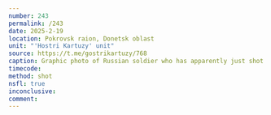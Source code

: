 ```yaml
---
number: 243
permalink: /243
date: 2025-2-19
location: Pokrovsk raion, Donetsk oblast
unit: "'Hostri Kartuzy' unit"
source: https://t.me/gostrikartuzy/768
caption: Graphic photo of Russian soldier who has apparently just shot himself, his rifle pointed at his face, and there's fresh hole in his temple
timecode: 
method: shot
nsfl: true
inconclusive: 
comment: 
---
```

<script async src="https://telegram.org/js/telegram-widget.js?22" data-telegram-post="gostrikartuzy/768" data-width="100%"></script>